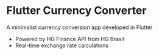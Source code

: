 # Flutter Currency Converter

A minimalist currency conversion app developed in Flutter

- Powered by HG Finance API from HG Brasil
- Real-time exchange rate calculations

